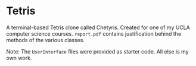 # Tetris

A terminal-based Tetris clone called Chetyris. Created for one of my UCLA computer science courses. `report.pdf` contains justification behind the methods of the various classes.

Note: The `UserInterface` files were provided as starter code. All else is my own work.
